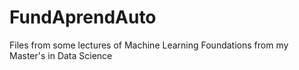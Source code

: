 # FundAprendAuto

Files from some lectures of Machine Learning Foundations from my Master's in Data Science
